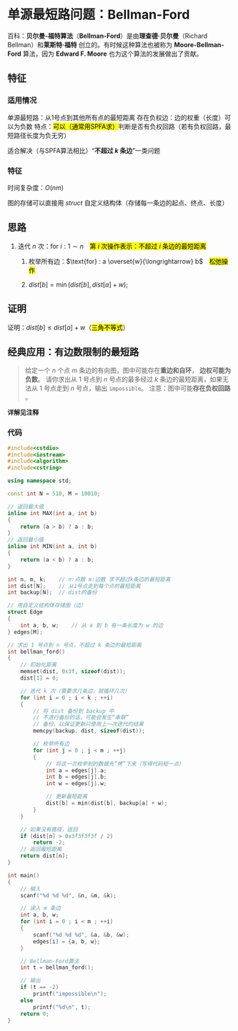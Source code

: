 # 单源最短路问题：Bellman-Ford

百科：**贝尔曼-福特算法**（**Bellman-Ford**）是由**理查德·贝尔曼**（Richard Bellman）和**莱斯特·福特** 创立的。有时候这种算法也被称为 **Moore-Bellman-Ford** 算法，因为 **Edward F. Moore** 也为这个算法的发展做出了贡献。

## 特征

### 适用情况

单源最短路：从1号点到其他所有点的最短距离
存在负权边：边的权重（长度）可以为负数
特点：<mark>可以（通常用SPFA求）</mark>判断是否有负权回路（若有负权回路，最短路径长度为负无穷）

适合解决（与SPFA算法相比）“**不超过 $k$ 条边**”一类问题

### 特征

时间复杂度：$O(nm)$

图的存储可以直接用 $struct$ 自定义结构体（存储每一条边的起点、终点、长度）

## 思路

1. 迭代 $n$ 次：$\text{for } i : 1 \sim n$　<mark>第 $i$ 次操作表示：不超过 $i$ 条边的最短距离</mark>

   1. 枚举所有边：$\text{for} : a \overset{w}{\longrightarrow} b$　<mark>松弛操作</mark>

   2. $dist[b] = \min(dist[b], dist[a] + w);$

## 证明

证明：$dist[b] \le dist[a] + w$（<mark>三角不等式</mark>）

## 经典应用：有边数限制的最短路

>给定一个 $n$ 个点 $m$ 条边的有向图，图中可能存在**重边和自环**， **边权可能为负数**。
>请你求出从 $1$ 号点到 $n$ 号点的最多经过 $k$ 条边的最短距离，如果无法从 $1$ 号点走到 $n$ 号点，输出 `impossible`。
>注意：图中可能**存在负权回路** 。

**详解见注释**

### 代码

```cpp
#include<cstdio>
#include<iostream>
#include<algorithm>
#include<cstring>

using namespace std;

const int N = 510, M = 10010;

// 返回最大值
inline int MAX(int a, int b)
{
	return (a > b) ? a : b;
}
// 返回最小值
inline int MIN(int a, int b)
{
	return (a < b) ? a : b;
}

int n, m, k;	// n:点数 m:边数 求不超过k条边的最短距离
int dist[N];	// 从1号点走到每个点的最短距离
int backup[N];	// dist的备份

// 用自定义结构体存储图（边）
struct Edge
{
	int a, b, w;	// 从 a 到 b 有一条长度为 w 的边
} edges[M];

// 求出 1 号点到 n 号点，不超过 k 条边的最短距离
int bellman_ford()
{
	// 初始化距离
	memset(dist, 0x3f, sizeof(dist));
	dist[1] = 0;

	// 迭代 k 次（需要求几条边，就循环几次）
	for (int i = 0 ; i < k ; ++i)
	{
		// 将 dist 备份到 backup 中
		// 不进行备份的话，可能会发生“串联”
		// 备份，以保证更新只使用上一次迭代的结果
		memcpy(backup, dist, sizeof(dist));

		// 枚举所有边
		for (int j = 0 ; j < m ; ++j)
		{
			// 将这一次枚举到的数据先“拷”下来（写得代码短一点）
			int a = edges[j].a;
			int b = edges[j].b;
			int w = edges[j].w;

			// 更新最短距离
			dist[b] = min(dist[b], backup[a] + w);
		}
	}

	// 如果没有路径，返回
	if (dist[n] > 0x3f3f3f3f / 2)
		return -2;
	// 返回最短距离
	return dist[n];
}

int main()
{
	// 输入
	scanf("%d %d %d", &n, &m, &k);

	// 读入 m 条边
	int a, b, w;
	for (int i = 0 ; i < m ; ++i)
	{
		scanf("%d %d %d", &a, &b, &w);
		edges[i] = {a, b, w};
	}

	// Bellman-Ford算法
	int t = bellman_ford();

	// 输出
	if (t == -2)
		printf("impossible\n");
	else
		printf("%d\n", t);
	return 0;
}
```